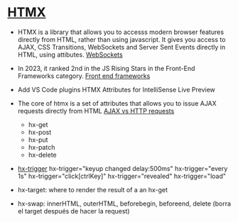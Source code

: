 # [HTMX](https://htmx.org/)

-   HTMX is a library that allows you to accesss modern browser features directly from HTML, rather than using javascript. It gives you access to AJAX, CSS Transitions, WebSockets and Server Sent Events directly in HTML, using attibutes.
    [WebSockets](https://chatgpt.com/share/673778c5-ee14-800f-837f-82db2bc8f793)

-   In 2023, it ranked 2nd in the JS Rising Stars in the Front-End Frameworks category.
    [Front end frameworks](https://risingstars.js.org/2023/en#section-framework)

-   Add VS Code plugins
    HTMX Attributes for IntelliSense
    Live Preview

-   The core of htmx is a set of attributes that allows you to issue AJAX requests directly from HTML
    [AJAX vs HTTP requests](https://chatgpt.com/share/6737777b-0f18-800f-9d98-6d3567999f02)

    -   hx-get
    -   hx-post
    -   hx-put
    -   hx-patch
    -   hx-delete

-   [hx-trigger](https://htmx.org/docs/#triggers)
    hx-trigger="keyup changed delay:500ms"
    hx-trigger="every 1s"
    hx-trigger="click[ctrlKey]"
    hx-trigger="revealed"
    hx-trigger="load"

-   hx-target: where to render the result of a an hx-get
-   hx-swap: innerHTML, outerHTML, beforebegin, beforeend, delete (borra el target después de hacer la request)
